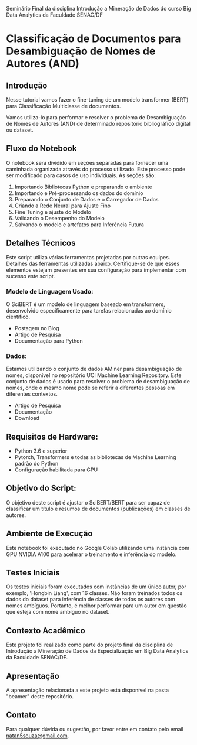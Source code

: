 
Seminário Final da disciplina Introdução a Mineração de Dados do curso Big Data Analytics da Faculdade SENAC/DF

# Classificação de Documentos para Desambiguação de Nomes de Autores (AND)

## Introdução
Nesse tutorial vamos fazer o fine-tuning de um modelo transformer (BERT) para Classificação Multiclasse de documentos.

Vamos utiliza-lo para performar e resolver o problema de Desambiguação de Nomes de Autores (AND) de determinado repositório bibliográfico digital ou dataset.

## Fluxo do Notebook
O notebook será dividido em seções separadas para fornecer uma caminhada organizada através do processo utilizado. Este processo pode ser modificado para casos de uso individuais. As seções são:

1. Importando Bibliotecas Python e preparando o ambiente
2. Importando e Pré-processando os dados do domínio
3. Preparando o Conjunto de Dados e o Carregador de Dados
4. Criando a Rede Neural para Ajuste Fino
5. Fine Tuning e ajuste do Modelo
6. Validando o Desempenho do Modelo
7. Salvando o modelo e artefatos para Inferência Futura

## Detalhes Técnicos
Este script utiliza várias ferramentas projetadas por outras equipes. Detalhes das ferramentas utilizadas abaixo. Certifique-se de que esses elementos estejam presentes em sua configuração para implementar com sucesso este script.

### Modelo de Linguagem Usado:
O SciBERT é um modelo de linguagem baseado em transformers, desenvolvido especificamente para tarefas relacionadas ao domínio científico.

- Postagem no Blog
- Artigo de Pesquisa
- Documentação para Python

### Dados:
Estamos utilizando o conjunto de dados AMiner para desambiguação de nomes, disponível no repositório UCI Machine Learning Repository. Este conjunto de dados é usado para resolver o problema de desambiguação de nomes, onde o mesmo nome pode se referir a diferentes pessoas em diferentes contextos.

- Artigo de Pesquisa
- Documentação
- Download

## Requisitos de Hardware:
- Python 3.6 e superior
- Pytorch, Transformers e todas as bibliotecas de Machine Learning padrão do Python
- Configuração habilitada para GPU

## Objetivo do Script:
O objetivo deste script é ajustar o SciBERT/BERT para ser capaz de classificar um título e resumos de documentos (publicações) em classes de autores.

## Ambiente de Execução
Este notebook foi executado no Google Colab utilizando uma instância com GPU NVIDIA A100 para acelerar o treinamento e inferência do modelo.

## Testes Iniciais
Os testes iniciais foram executados com instâncias de um único autor, por exemplo, 'Hongbin Liang', com 16 classes. Não foram treinados todos os dados do dataset para inferência de classes de todos os autores com nomes ambíguos. Portanto, é melhor performar para um autor em questão que esteja com nome ambíguo no dataset.

## Contexto Acadêmico
Este projeto foi realizado como parte do projeto final da disciplina de Introdução a Mineração de Dados da Especialização em Big Data Analytics da Faculdade SENAC/DF.

## Apresentação
A apresentação relacionada a este projeto está disponível na pasta "beamer" deste repositório.

## Contato
Para qualquer dúvida ou sugestão, por favor entre em contato pelo email natan5souza@gmail.com.
